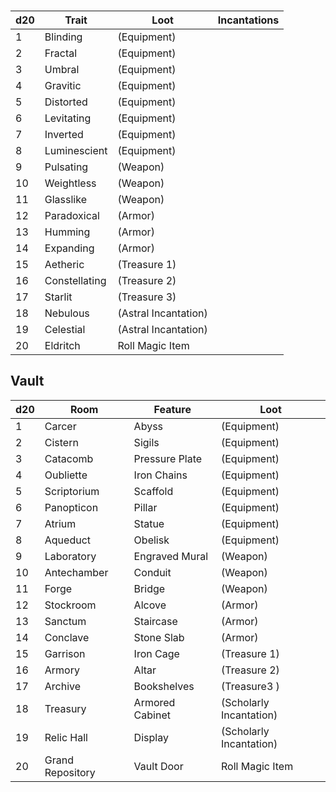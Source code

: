 ###

| **d20** | Trait         | Loot                 | Incantations |
| ------- | ------------- | -------------------- | ------------ |
| 1       | Blinding      | (Equipment)          |              |
| 2       | Fractal       | (Equipment)          |              |
| 3       | Umbral        | (Equipment)          |              |
| 4       | Gravitic      | (Equipment)          |              |
| 5       | Distorted     | (Equipment)          |              |
| 6       | Levitating    | (Equipment)          |              |
| 7       | Inverted      | (Equipment)          |              |
| 8       | Luminescient  | (Equipment)          |              |
| 9       | Pulsating     | (Weapon)             |              |
| 10      | Weightless    | (Weapon)             |              |
| 11      | Glasslike     | (Weapon)             |              |
| 12      | Paradoxical   | (Armor)              |              |
| 13      | Humming       | (Armor)              |              |
| 14      | Expanding     | (Armor)              |              |
| 15      | Aetheric      | (Treasure 1)         |              |
| 16      | Constellating | (Treasure 2)         |              |
| 17      | Starlit       | (Treasure 3)         |              |
| 18      | Nebulous      | (Astral Incantation) |              |
| 19      | Celestial     | (Astral Incantation) |              |
| 20      | Eldritch      | Roll Magic Item      |              |

## Vault

| **d20** | Room             | Feature         | Loot                    |
| ------- | ---------------- | --------------- | ----------------------- |
| 1       | Carcer           | Abyss           | (Equipment)             |
| 2       | Cistern          | Sigils          | (Equipment)             |
| 3       | Catacomb         | Pressure Plate  | (Equipment)             |
| 4       | Oubliette        | Iron Chains     | (Equipment)             |
| 5       | Scriptorium      | Scaffold        | (Equipment)             |
| 6       | Panopticon       | Pillar          | (Equipment)             |
| 7       | Atrium           | Statue          | (Equipment)             |
| 8       | Aqueduct         | Obelisk         | (Equipment)             |
| 9       | Laboratory       | Engraved Mural  | (Weapon)                |
| 10      | Antechamber      | Conduit         | (Weapon)                |
| 11      | Forge            | Bridge          | (Weapon)                |
| 12      | Stockroom        | Alcove          | (Armor)                 |
| 13      | Sanctum          | Staircase       | (Armor)                 |
| 14      | Conclave         | Stone Slab      | (Armor)                 |
| 15      | Garrison         | Iron Cage       | (Treasure 1)            |
| 16      | Armory           | Altar           | (Treasure 2)            |
| 17      | Archive          | Bookshelves     | (Treasure3 )            |
| 18      | Treasury         | Armored Cabinet | (Scholarly Incantation) |
| 19      | Relic Hall       | Display         | (Scholarly Incantation) |
| 20      | Grand Repository | Vault Door      | Roll Magic Item         |
